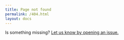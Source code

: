 ```yaml
---
title: Page not found
permalink: /404.html
layout: docs
---
```


<p class="lead">Is something missing? <a href="https://github.com/bower/bower.github.io/issues">Let us know by opening an issue.</a></p>
